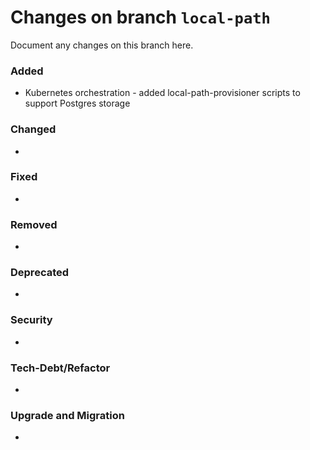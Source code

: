 # Changes on branch `local-path`
Document any changes on this branch here.
### Added
- Kubernetes orchestration - added local-path-provisioner scripts to support Postgres storage

### Changed
- 

### Fixed
- 

### Removed
- 

### Deprecated
- 

### Security
- 

### Tech-Debt/Refactor
- 

### Upgrade and Migration
- 
